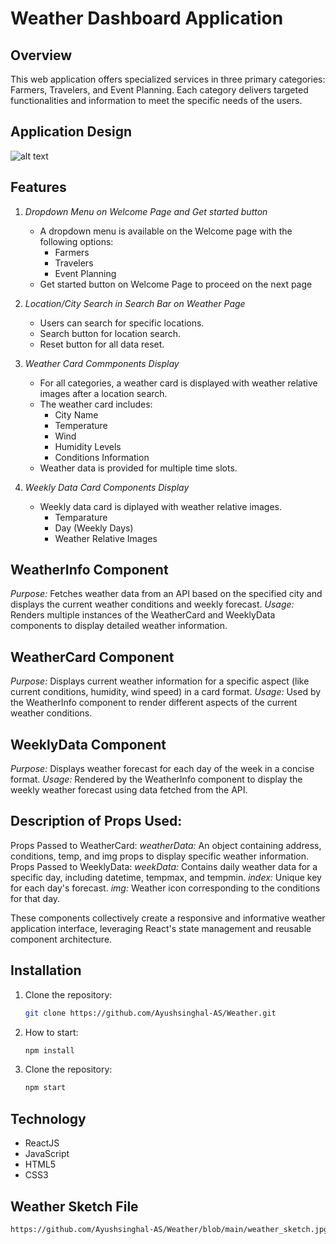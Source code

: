 # Weather Dashboard Application

## Overview

This web application offers specialized services in three primary categories: Farmers, Travelers, and Event Planning. Each category delivers targeted functionalities and information to meet the specific needs of the users.


## Application Design
![alt text](https://res.cloudinary.com/dltsmhfit/image/upload/v1720599148/weather_sketch_xqpq1e.jpg)

## Features

1. *Dropdown Menu on Welcome Page and Get started button*
   - A dropdown menu is available on the Welcome page with the following options:
     - Farmers
     - Travelers
     - Event Planning   
   - Get started button on Welcome Page to proceed on the next page
     
2. *Location/City Search in Search Bar on Weather Page*
   - Users can search for specific locations.
   - Search button for location search.
   - Reset button for all data reset.

3. *Weather Card Commponents Display*
   - For all categories, a weather card is displayed with weather relative images after a location search.
   - The weather card includes:
     - City Name
     - Temperature
     - Wind
     - Humidity Levels
     - Conditions Information
   - Weather data is provided for multiple time slots.

4. *Weekly Data Card Components Display*
   - Weekly data card is diplayed with weather relative images.
     - Temparature
     - Day (Weekly Days)
     - Weather Relative Images
    
## WeatherInfo Component
*Purpose:* Fetches weather data from an API based on the specified city and displays the current weather conditions and weekly forecast.
*Usage:* Renders multiple instances of the WeatherCard and WeeklyData components to display detailed weather information.

## WeatherCard Component
*Purpose:* Displays current weather information for a specific aspect (like current conditions, humidity, wind speed) in a card format.
*Usage:* Used by the WeatherInfo component to render different aspects of the current weather conditions.

## WeeklyData Component
*Purpose:* Displays weather forecast for each day of the week in a concise format.
*Usage:* Rendered by the WeatherInfo component to display the weekly weather forecast using data fetched from the API.

## Description of Props Used:

Props Passed to WeatherCard:
*weatherData:* An object containing address, conditions, temp, and img props to display specific weather information.
Props Passed to WeeklyData:
*weekData:* Contains daily weather data for a specific day, including datetime, tempmax, and tempmin.
*index:* Unique key for each day's forecast.
*img:* Weather icon corresponding to the conditions for that day.

These components collectively create a responsive and informative weather application interface, leveraging React's state management and reusable component architecture.

## Installation

1. Clone the repository:
   ```sh
   git clone https://github.com/Ayushsinghal-AS/Weather.git
   ```
   
2. How to start:
   ```sh
   npm install
   ```
   
3. Clone the repository:
   ```sh
   npm start
   ```

## Technology
   - ReactJS
   - JavaScript
   - HTML5
   - CSS3

## Weather Sketch File 
   ```sh
   https://github.com/Ayushsinghal-AS/Weather/blob/main/weather_sketch.jpg
   ```
